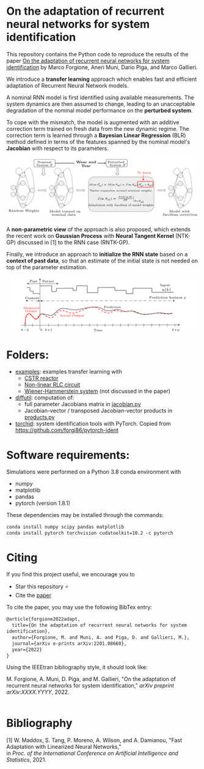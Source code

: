 # On the adaptation of recurrent neural networks for system identification

This repository contains the Python code to reproduce the results
of the paper [On the adaptation of recurrent neural networks for system identification](https://arxiv.org/pdf/2201.08660.pdf) by Marco Forgione, Aneri Muni, Dario Piga, and Marco Gallieri. 

We introduce a **transfer learning** approach which enables fast and efficient adaptation
of Recurrent Neural Network models. 

A nominal RNN model is first identified using available measurements.
The system dynamics are then assumed to change, leading to an unacceptable degradation of the nominal model performance  on the **perturbed system**.

To cope with the  mismatch, the model is augmented  with an additive correction term trained on fresh data from the new dynamic regime.
The correction term is learned through a **Bayesian Linear Regression** (BLR) method defined
in terms of the features spanned by the nominal model's **Jacobian** with respect to its parameters.

![RNN_adaptation](doc/RNN_adaptation.png "RNN model adaptation strategy")

A **non-parametric view** of the approach is also proposed, which extends the recent work on **Gaussian Process**  with **Neural Tangent Kernel** (NTK-GP) 
discussed in [1] to the RNN case (RNTK-GP). 

Finally, we introduce an approach to **initialize the RNN state** based on a **context of past data**, so that an estimate of the initial state is not needed on top of the parameter estimation.

![RNN_initialization](doc/RNN_initialization.png "RNN model initialization strategy")

# Folders:
* [examples](examples): examples transfer learning with
  * [CSTR reactor](examples/CSTR)
  * [Non-linear RLC circuit](examples/RLC)
  * [Wiener-Hammerstein system](examples/WH) (not discussed in the paper)
* [diffutil](diffutil): computation of:
  * full parameter Jacobians matrix in [jacobian.py](diffutil/jacobian.py)
  * Jacobian-vector / transposed Jacobian-vector products in [products.py](diffutil/products.py)
* [torchid](torchid):  system identification tools with PyTorch. Copied from https://github.com/forgi86/pytorch-ident


# Software requirements:
Simulations were performed on a Python 3.8 conda environment with

 * numpy
 * matplotlib
 * pandas
 * pytorch (version 1.8.1)
 
These dependencies may be installed through the commands:

```
conda install numpy scipy pandas matplotlib
conda install pytorch torchvision cudatoolkit=10.2 -c pytorch
```

# Citing

If you find this project useful, we encourage you to

* Star this repository :star: 
* Cite the [paper](https://arxiv.org/pdf/2201.08660.pdf) 

To cite the paper, you may use the following BibTex entry:
```
@article{forgione2022adapt,
  title={On the adaptation of recurrent neural networks for system identification},
  author={Forgione, M. and Muni, A. and Piga, D. and Gallieri, M.},
  journal={arXiv e-prints arXiv:2201.08660},
  year={2022}
}
```

Using the IEEEtran bibliography style, it should look like:

M. Forgione, A. Muni, D. Piga, and M. Gallieri, "On the adaptation of recurrent neural networks for system identification,"
*arXiv preprint arXiv:XXXX.YYYY*, 2022. <br/><br/>

# Bibliography
[1] W. Maddox, S. Tang, P. Moreno, A. Wilson, and A. Damianou, "Fast Adaptation with Linearized Neural Networks,"  
in *Proc. of the International Conference on Artificial Intelligence and Statistics*, 2021. <br/><br/>
